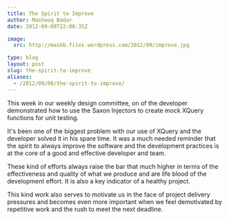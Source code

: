 ```yaml
---
title: The Spirit to Improve
author: Mashooq Badar
date: 2012-09-08T22:08:35Z

image:
  src: http://mashb.files.wordpress.com/2012/09/improve.jpg

type: blog
layout: post
slug: the-spirit-to-improve
aliases: 
  - /2012/09/08/the-spirit-to-improve/
---
```


This week in our weekly design committee, on of the developer demonstrated how to use the Saxon Injectors to create mock XQuery functions for unit testing.

It's been one of the biggest problem with our use of XQuery and the developer solved it in his spare time. It was a much needed reminder that the spirit to always improve the software and the development practices is at the core of a good and effective developer and team.

These kind of efforts always raise the bar that much higher in terms of the effectiveness and quality of what we produce and are life blood of the development effort. It is also a key indicator of a healthy project.

This kind work also serves to motivate us in the face of project delivery pressures and becomes even more important when we feel demotivated by repetitive work and the rush to meet the next deadline.
